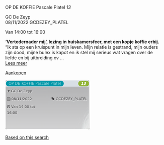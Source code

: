 OP DE KOFFIE Pascale Platel *13*

GC De Zeyp  
08/11/2022 GCDEZEY\_PLATEL  

Van 14:00 tot 16:00

  

  

**‘Vertedernader mij’, lezing in huiskamersfeer, met een kopje koffie erbij.**  
“Ik sta op een kruispunt in mijn leven. Mijn relatie is gestrand, mijn ouders zijn dood, mijne bulex is kapot en ik stel mij serieus wat vragen over de liefde en bij uitbreiding ov ...  
[Lees meer](https://tickets.vgc.be/activity/subscribe/GCDEZEY_PLATEL)

[Aankopen](https://tickets.vgc.be/ticketingActivity/subscribe/GCDEZEY_PLATEL)

![](80222.png)

[Based on this search](https://tickets.vgc.be/activity/index?&vrijeplaatsen=1&Age%5B%5D=4%2C6&entity=276)